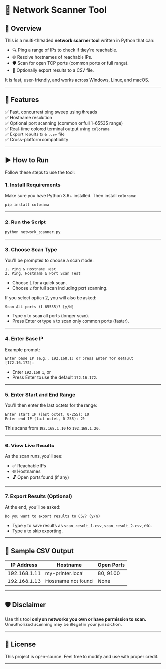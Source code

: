 # 📡 Network Scanner Tool

## 📝 Overview

This is a multi-threaded **network scanner tool** written in Python that can:

- 🔍 Ping a range of IPs to check if they're reachable.
- 🌐 Resolve hostnames of reachable IPs.
- 🛡️ Scan for open TCP ports (common ports or full range).
- 📄 Optionally export results to a CSV file.

It is fast, user-friendly, and works across Windows, Linux, and macOS.

---

## 🚀 Features

✅ Fast, concurrent ping sweep using threads  
✅ Hostname resolution  
✅ Optional port scanning (common or full 1–65535 range)  
✅ Real-time colored terminal output using `colorama`  
✅ Export results to a `.csv` file  
✅ Cross-platform compatibility

---

## ▶️ How to Run

Follow these steps to use the tool:

### 1. Install Requirements

Make sure you have Python 3.6+ installed. Then install `colorama`:

```bash
pip install colorama
```

---

### 2. Run the Script

```bash
python network_scanner.py
```

---

### 3. Choose Scan Type

You'll be prompted to choose a scan mode:

```
1. Ping & Hostname Test
2. Ping, Hostname & Port Scan Test
```

- Choose `1` for a quick scan.
- Choose `2` for full scan including port scanning.

If you select option 2, you will also be asked:

```
Scan ALL ports (1-65535)? [y/N]
```

- Type `y` to scan all ports (longer scan).
- Press Enter or type `n` to scan only common ports (faster).

---

### 4. Enter Base IP

Example prompt:
```
Enter base IP (e.g., 192.168.1) or press Enter for default [172.16.172]:
```

- Enter `192.168.1`, or
- Press Enter to use the default `172.16.172`.

---

### 5. Enter Start and End Range

You'll then enter the last octets for the range:

```
Enter start IP (last octet, 0-255): 10
Enter end IP (last octet, 0-255): 20
```

This scans from `192.168.1.10` to `192.168.1.20`.

---

### 6. View Live Results

As the scan runs, you'll see:

- ✅ Reachable IPs
- 🌐 Hostnames
- 🔓 Open ports found (if any)

---

### 7. Export Results (Optional)

At the end, you’ll be asked:

```
Do you want to export results to CSV? (y/n)
```

- Type `y` to save results as `scan_result_1.csv`, `scan_result_2.csv`, etc.
- Type `n` to skip exporting.

---

## 📂 Sample CSV Output

| IP Address     | Hostname          | Open Ports       |
|----------------|-------------------|------------------|
| 192.168.1.11   | my-printer.local  | 80, 9100         |
| 192.168.1.13   | Hostname not found| None             |

---


## 🛡️ Disclaimer

Use this tool **only on networks you own or have permission to scan.** Unauthorized scanning may be illegal in your jurisdiction.

---

## 📜 License

This project is open-source. Feel free to modify and use with proper credit.

---